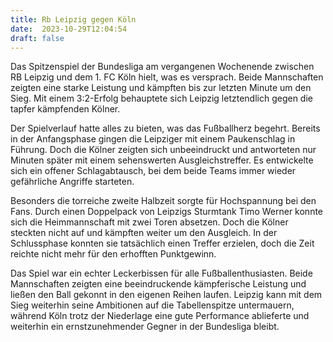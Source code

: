 ```yaml
---
title: Rb Leipzig gegen Köln
date:  2023-10-29T12:04:54
draft: false
---
```


Das Spitzenspiel der Bundesliga am vergangenen Wochenende zwischen RB Leipzig und dem 1. FC Köln hielt, was es versprach. Beide Mannschaften zeigten eine starke Leistung und kämpften bis zur letzten Minute um den Sieg. Mit einem 3:2-Erfolg behauptete sich Leipzig letztendlich gegen die tapfer kämpfenden Kölner.

Der Spielverlauf hatte alles zu bieten, was das Fußballherz begehrt. Bereits in der Anfangsphase gingen die Leipziger mit einem Paukenschlag in Führung. Doch die Kölner zeigten sich unbeeindruckt und antworteten nur Minuten später mit einem sehenswerten Ausgleichstreffer. Es entwickelte sich ein offener Schlagabtausch, bei dem beide Teams immer wieder gefährliche Angriffe starteten.

Besonders die torreiche zweite Halbzeit sorgte für Hochspannung bei den Fans. Durch einen Doppelpack von Leipzigs Sturmtank Timo Werner konnte sich die Heimmannschaft mit zwei Toren absetzen. Doch die Kölner steckten nicht auf und kämpften weiter um den Ausgleich. In der Schlussphase konnten sie tatsächlich einen Treffer erzielen, doch die Zeit reichte nicht mehr für den erhofften Punktgewinn.

Das Spiel war ein echter Leckerbissen für alle Fußballenthusiasten. Beide Mannschaften zeigten eine beeindruckende kämpferische Leistung und ließen den Ball gekonnt in den eigenen Reihen laufen. Leipzig kann mit dem Sieg weiterhin seine Ambitionen auf die Tabellenspitze untermauern, während Köln trotz der Niederlage eine gute Performance ablieferte und weiterhin ein ernstzunehmender Gegner in der Bundesliga bleibt.